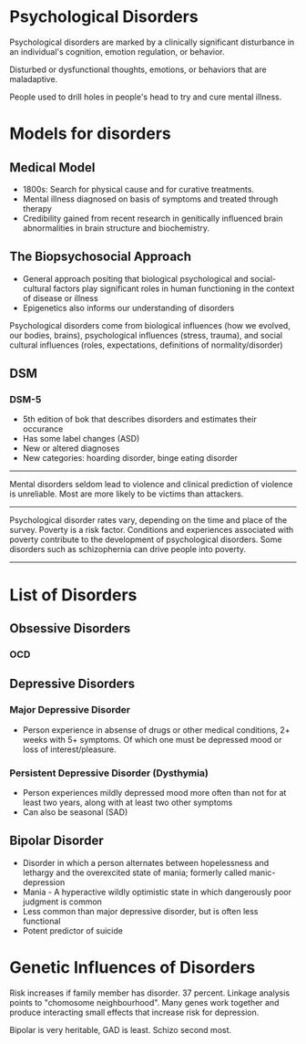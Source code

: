 # Psychological Disorders

Psychological disorders are marked by a clinically significant disturbance in an individual's cognition, emotion regulation, or behavior. 

Disturbed or dysfunctional thoughts, emotions, or behaviors that are maladaptive.

People used to drill holes in people's head to try and cure mental illness.

# Models for disorders

## Medical Model

* 1800s: Search for physical cause and for curative treatments.
* Mental illness diagnosed on basis of symptoms and treated through therapy
* Credibility gained from recent research in genitically influenced brain abnormalities in brain structure and biochemistry.

## The Biopsychosocial Approach

* General approach positing that biological psychological and social-cultural factors play significant roles in human functioning in the context of disease or illness
* Epigenetics also informs our understanding of disorders

Psychological disorders come from biological influences (how we evolved, our bodies, brains), psychological influences (stress, trauma), and social cultural influences (roles, expectations, definitions of normality/disorder)

## DSM

### DSM-5
* 5th edition of bok that describes disorders and estimates their occurance
* Has some label changes (ASD)
* New or altered diagnoses 
* New categories: hoarding disorder, binge eating disorder

---

Mental disorders seldom lead to violence and clinical prediction of violence is unreliable. Most are more likely to be victims than attackers.

---

Psychological disorder rates vary, depending on the time and place of the survey. Poverty is a risk factor. Conditions and experiences associated with poverty contribute to the development of psychological disorders. Some disorders such as schizophernia can drive people into poverty.

---

# List of Disorders

## Obsessive Disorders

### OCD

## Depressive Disorders

### Major Depressive Disorder

* Person experience in absense of drugs or other medical conditions, 2+ weeks with 5+ symptoms. Of which one must be depressed mood or loss of interest/pleasure.

### Persistent Depressive Disorder (Dysthymia)

* Person experiences mildly depressed mood more often than not for at least two years, along with at least two other symptoms
* Can also be seasonal (SAD)

## Bipolar Disorder

* Disorder in which a person alternates between hopelessness and lethargy and the overexcited state of mania; formerly called manic-depression
* Mania - A hyperactive wildly optimistic state in which dangerously poor judgment is common
* Less common than major depressive disorder, but is often less functional
* Potent predictor of suicide

# Genetic Influences of Disorders

Risk increases if family member has disorder. 37 percent. Linkage analysis points to "chomosome neighbourhood". Many genes work together and produce interacting small effects that increase risk for depression.

Bipolar is very heritable, GAD is least. Schizo second most.

